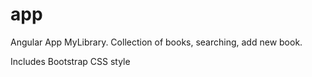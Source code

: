 # app
Angular App MyLibrary.
Collection of books, searching, add new book.

Includes Bootstrap CSS style
